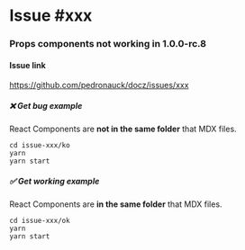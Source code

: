 # Issue #xxx

### Props components not working in 1.0.0-rc.8

#### Issue link
https://github.com/pedronauck/docz/issues/xxx

##### ❌ Get bug example
React Components are **not in the same folder** that MDX files.
```
cd issue-xxx/ko
yarn
yarn start
```

##### ✅ Get working example
React Components are **in the same folder** that MDX files.
```
cd issue-xxx/ok
yarn
yarn start
```
